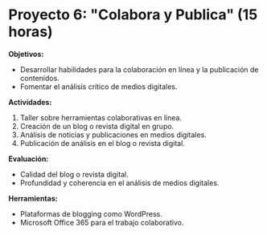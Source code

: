 # Proyecto 6: "Colabora y Publica" (15 horas)

**Objetivos:**
- Desarrollar habilidades para la colaboración en línea y la publicación de contenidos.
- Fomentar el análisis crítico de medios digitales.

**Actividades:**
1. Taller sobre herramientas colaborativas en línea.
2. Creación de un blog o revista digital en grupo.
3. Análisis de noticias y publicaciones en medios digitales.
4. Publicación de análisis en el blog o revista digital.

**Evaluación:**
- Calidad del blog o revista digital.
- Profundidad y coherencia en el análisis de medios digitales.

**Herramientas:**
- Plataformas de blogging como WordPress.
- Microsoft Office 365 para el trabajo colaborativo.
